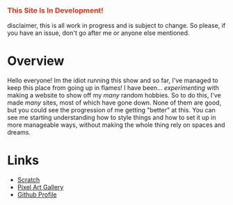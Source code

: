 ### <span style="color:#e2371d">This Site Is In Development!</span>
disclaimer, this is all work in progress and is subject to change. So please, if you have an issue, don't go after me or anyone else mentioned.

# Overview

Hello everyone! Im the idiot running this show and so far, I've managed to keep this place from going up in flames! I have been... <em>experimenting</em> with making a website to show off my <em>many</em> random hobbies. So to do this, I've made <em>many</em> sites, most of which have gone down. None of them are good, but you could see the progression of me getting "better" at this. You can see me starting understanding how to style things and how to set it up in more manageable ways, without making the whole thing rely on spaces and dreams.

# Links
<ul>
<li><a href="https://scratch.mit.edu/users/bananapuding1232/">Scratch</a></li>
<li><a href="https://www.pixilart.com/tea-master">Pixel Art Gallery</a></li>
<li><a href="https://github.com/MarioP-Me">Github Profile</a></li>
</ul>